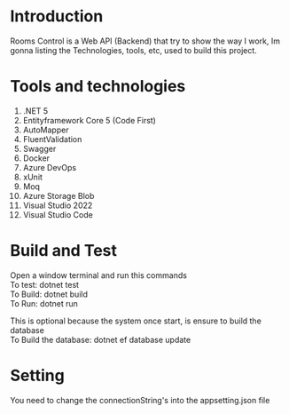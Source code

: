# Introduction 
Rooms Control is a Web API (Backend) that try to show the way I work, Im gonna listing the Technologies, tools, etc, used to build this project.

# Tools and technologies
1.	.NET 5
2.	Entityframework Core 5 (Code First)
3.	AutoMapper
4.	FluentValidation
5.	Swagger
6.	Docker
7.  Azure DevOps
8.  xUnit
9.  Moq
10. Azure Storage Blob
11. Visual Studio 2022
12. Visual Studio Code

# Build and Test
Open a window terminal and run this commands  
To test: dotnet test  
To Build: dotnet build  
To Run: dotnet run  

This is optional because the system once start, is ensure to build the database  
To Build the database: dotnet ef database update  

# Setting
You need to change the connectionString's into the appsetting.json file